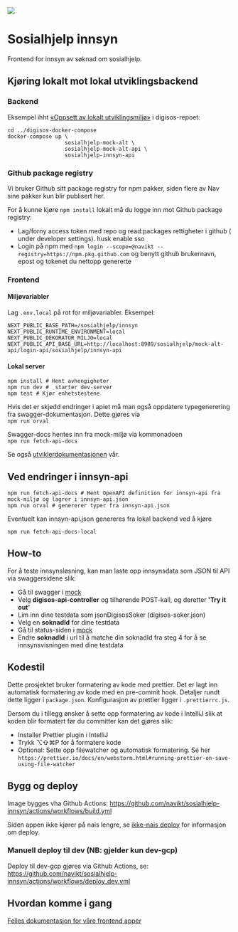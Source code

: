 ![](https://github.com/navikt/sosialhjelp-innsyn/workflows/Build%20image/badge.svg?branch=master)

# Sosialhjelp innsyn

Frontend for innsyn av søknad om sosialhjelp.

## Kjøring lokalt mot lokal utviklingsbackend

### Backend

Eksempel ihht [«Oppsett av lokalt utviklingsmiljø»](https://github.com/navikt/digisos/blob/main/oppsett-devmiljo.md#docker-compose--mock-milj%C3%B8) i digisos-repoet:

```shell
cd ../digisos-docker-compose
docker-compose up \
                  sosialhjelp-mock-alt \
                  sosialhjelp-mock-alt-api \
                  sosialhjelp-innsyn-api
```

### Github package registry

Vi bruker Github sitt package registry for npm pakker, siden flere av Nav sine pakker kun blir publisert her.

For å kunne kjøre `npm install` lokalt må du logge inn mot Github package registry:

-   Lag/forny access token med repo og read:packages rettigheter i github ( under developer settings). husk enable sso
-   Login på npm med `npm login --scope=@navikt --registry=https://npm.pkg.github.com` og benytt github brukernavn, epost og tokenet du nettopp genererte

### Frontend

#### Miljøvariabler

Lag `.env.local` på rot for miljøvariabler. Eksempel:

```
NEXT_PUBLIC_BASE_PATH=/sosialhjelp/innsyn
NEXT_PUBLIC_RUNTIME_ENVIRONMENT=local
NEXT_PUBLIC_DEKORATOR_MILJO=local
NEXT_PUBLIC_API_BASE_URL=http://localhost:8989/sosialhjelp/mock-alt-api/login-api/sosialhjelp/innsyn-api
```

#### Lokal server

```shell
npm install # Hent avhengigheter
npm run dev #  starter dev-server
npm test # Kjør enhetstestene
```

Hvis det er skjedd endringer i apiet må man også oppdatere typegenerering fra swagger-dokumentasjon. Dette gjøres via  
`npm run orval`

Swagger-docs hentes inn fra mock-miljø via kommonadoen  
`npm run fetch-api-docs`

Se også [utviklerdokumentasjonen](https://teamdigisos.intern.nav.no/docs/utviklerdokumentasjon/kom%20igang%20med%20utvikling/#frontend) vår.

## Ved endringer i innsyn-api

```shell
npm run fetch-api-docs # Hent OpenAPI definition for innsyn-api fra mock-miljø og lagrer i innsyn-api.json
npm run orval # genererer typer fra innsyn-api.json
```

Eventuelt kan innsyn-api.json genereres fra lokal backend ved å kjøre

```shell
npm run fetch-api-docs-local
```

## How-to

For å teste innsynsløsning, kan man laste opp innsynsdata som JSON til API via swaggersidene slik:

-   Gå til swagger i [mock](https://digisos.ekstern.dev.nav.no/sosialhjelp/innsyn-api/swagger-ui/index.html)
-   Velg **digisos-api-controller** og tilhørende POST-kall, og deretter **'Try it out'**
-   Lim inn dine testdata som jsonDigisosSoker (digisos-soker.json)
-   Velg en **soknadId** for dine testdata
-   Gå til status-siden i [mock](https://digisos.ekstern.dev.nav.no/sosialhjelp/innsyn/soknadId/status)
-   Endre **soknadId** i url til å matche din soknadId fra steg 4 for å se innsynsvisningen med dine testdata

## Kodestil

Dette prosjektet bruker formatering av kode med prettier. Det er lagt inn automatisk formatering av kode med en pre-commit hook.
Detaljer rundt dette ligger i `package.json`. Konfigurasjon av prettier ligger i `.prettierrc.js`.

Dersom du i tillegg ønsker å sette opp formatering av kode i IntelliJ slik at koden blir formatert før du committer kan det gjøres slik:

-   Installer Prettier plugin i IntelliJ
-   Trykk ⌥⇧⌘P for å formatere kode
-   Optional: Sette opp filewatcher og automatisk formatering. Se her `https://prettier.io/docs/en/webstorm.html#running-prettier-on-save-using-file-watcher`

## Bygg og deploy

Image bygges vha Github Actions: https://github.com/navikt/sosialhjelp-innsyn/actions/workflows/build.yml

Siden appen ikke kjører på nais lengre, se [ikke-nais deploy](https://teamdigisos.intern.nav.no/docs/utviklerdokumentasjon/ikke-nais%20deploy) for informasjon om deploy.

### Manuell deploy til dev (NB: gjelder kun dev-gcp)

Deploy til dev-gcp gjøres via Github Actions, se: https://github.com/navikt/sosialhjelp-innsyn/actions/workflows/deploy_dev.yml

## Hvordan komme i gang

[Felles dokumentasjon for våre frontend apper](https://teamdigisos.intern.nav.no/docs/utviklerdokumentasjon/kom%20igang%20med%20utvikling#frontend)
